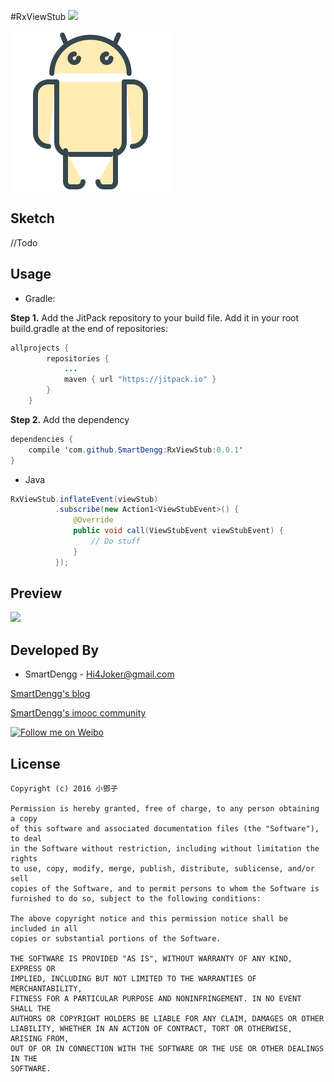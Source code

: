 #RxViewStub
[![](https://jitpack.io/v/SmartDengg/RxViewStub.svg)](https://jitpack.io/#SmartDengg/RxViewStub)

![](./images/icon.png)

Sketch
--------
//Todo

Usage
--------

- Gradle:

**Step 1.** Add the JitPack repository to your build file. Add it in your root build.gradle at the end of repositories:

```java
allprojects {
		repositories {
			...
			maven { url "https://jitpack.io" }
		}
	}
```

**Step 2.** Add the dependency

```java
dependencies {
    compile 'com.github.SmartDengg:RxViewStub:0.0.1' 
}
```

- Java

```java
RxViewStub.inflateEvent(viewStub)
          .subscribe(new Action1<ViewStubEvent>() {
              @Override
              public void call(ViewStubEvent viewStubEvent) {
                  // Do stuff
              }
          });
```

Preview
--------

![](./images/RxStubView.gif)


Developed By
--------
- SmartDengg - Hi4Joker@gmail.com

[SmartDengg's blog](http://www.jianshu.com/users/df40282480b4/latest_articles)
 
[SmartDengg's imooc community](http://www.imooc.com/myclub/article/uid/2536335)

<a href="http://weibo.com/5367097592/profile?rightmod=1&wvr=6&mod=personinfo">
  <img alt="Follow me on Weibo" src="http://upload-images.jianshu.io/upload_images/268450-50e41e15ac29b776.png?imageMogr2/auto-orient/strip%7CimageView2/2/w/1240" />
</a>

License
--------

	Copyright (c) 2016 小鄧子

	Permission is hereby granted, free of charge, to any person obtaining a copy
	of this software and associated documentation files (the "Software"), to deal
	in the Software without restriction, including without limitation the rights
	to use, copy, modify, merge, publish, distribute, sublicense, and/or sell
	copies of the Software, and to permit persons to whom the Software is
	furnished to do so, subject to the following conditions:

	The above copyright notice and this permission notice shall be included in all
	copies or substantial portions of the Software.

	THE SOFTWARE IS PROVIDED "AS IS", WITHOUT WARRANTY OF ANY KIND, EXPRESS OR
	IMPLIED, INCLUDING BUT NOT LIMITED TO THE WARRANTIES OF MERCHANTABILITY,
	FITNESS FOR A PARTICULAR PURPOSE AND NONINFRINGEMENT. IN NO EVENT SHALL THE
	AUTHORS OR COPYRIGHT HOLDERS BE LIABLE FOR ANY CLAIM, DAMAGES OR OTHER
	LIABILITY, WHETHER IN AN ACTION OF CONTRACT, TORT OR OTHERWISE, ARISING FROM,
	OUT OF OR IN CONNECTION WITH THE SOFTWARE OR THE USE OR OTHER DEALINGS IN THE
	SOFTWARE.

    














